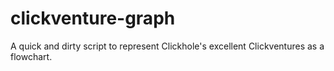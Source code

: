 # clickventure-graph
A quick and dirty script to represent Clickhole's excellent Clickventures as a flowchart.
